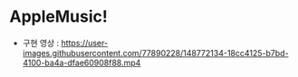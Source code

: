 # AppleMusic!
* 구현 영상 : 
https://user-images.githubusercontent.com/77890228/148772134-18cc4125-b7bd-4100-ba4a-dfae60908f88.mp4

